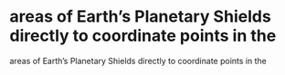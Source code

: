 # areas of Earth’s Planetary Shields directly to coordinate points in the

areas of Earth’s Planetary Shields directly to coordinate points in the